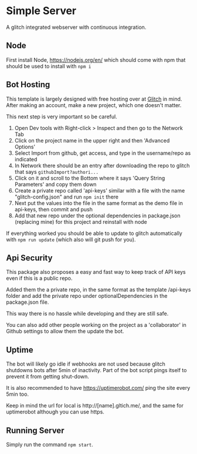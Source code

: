 # Simple Server
A glitch integrated webserver with continuous integration. 

## Node
First install Node, https://nodejs.org/en/ which should come with npm that should be used to install with `npm i`

## Bot Hosting
This template is largely designed with free hosting over at [Glitch](https://glitch.com) in mind.
After making an account, make a new project, which one doesn't matter.

This next step is very important so be careful. 

1. Open Dev tools with Right-click > Inspect and then go to the Network Tab
1. Click on the project name in the upper right and then 'Advanced Options'
1. Select Import from github, get access, and type in the username/repo as indicated
1. In Network there should be an entry after downloading the repo to glitch that says `githubImport?authori...`
1. Click on it and scroll to the Bottom where it says 'Query String Parameters' and copy them down
1. Create a private repo called 'api-keys' similar with a file with the name "glitch-config.json" and run `npm init` there
1. Next put the values into the file in the same format as the demo file in api-keys, then commit and push
1. Add that new repo under the optional dependencies in package.json (replacing mine) for this project and reinstall with node

If everything worked you should be able to update to glitch automatically with `npm run update` (which also will git push for you).

## Api Security
This package also proposes a easy and fast way to keep track of API keys even if this is a public repo.

Added them the a private repo, in the same format as the template /api-keys folder and add the private repo under optionalDependencies in the package.json file.

This way there is no hassle while developing and they are still safe.

You can also add other people working on the project as a 'collaborator' in Github settings to allow them the update the bot. 

## Uptime
The bot will likely go idle if webhooks are not used because glitch shutdowns bots after 5min of inactivity. Part of the bot script pings itself to prevent it from getting shut-down.

It is also recommended to have https://uptimerobot.com/ ping the site every 5min too.

Keep in mind the url for local is http://[name].gltich.me/, and the same for uptimerobot although you can use https. 


## Running Server

Simply run the command `npm start`. 


